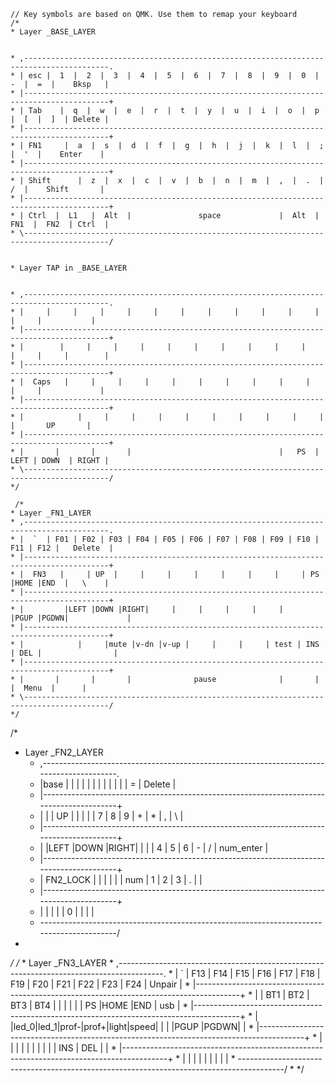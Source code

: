 	// Key symbols are based on QMK. Use them to remap your keyboard
	/*
	* Layer _BASE_LAYER


	* ,-----------------------------------------------------------------------------------------.
	* | esc |  1  |  2  |  3  |  4  |  5  |  6  |  7  |  8  |  9  |  0  |  -  |  =  |    Bksp   |
	* |-----------------------------------------------------------------------------------------+
	* | Tab    |  q  |  w  |  e  |  r  |  t  |  y  |  u  |  i  |  o  |  p  |  [  |  ]  | Delete |
	* |-----------------------------------------------------------------------------------------+
	* | FN1     |  a  |  s  |  d  |  f  |  g  |  h  |  j  |  k  |  l  |  ;  |  '  |    Enter    |
	* |-----------------------------------------------------------------------------------------+
	* | Shift      |  z  |  x  |  c  |  v  |  b  |  n  |  m  |  ,  |  .  |  /  |    Shift       |
	* |-----------------------------------------------------------------------------------------+
	* | Ctrl  |  L1   |  Alt  |               space             |  Alt  |  FN1  |  FN2  | Ctrl  |
	* \-----------------------------------------------------------------------------------------/


	* Layer TAP in _BASE_LAYER


	* ,-----------------------------------------------------------------------------------------.
	* |     |     |     |     |     |     |     |     |     |     |     |     |     |           |
	* |-----------------------------------------------------------------------------------------+
	* |        |     |     |     |     |     |     |     |     |     |     |     |     |        |
	* |-----------------------------------------------------------------------------------------+
	* |  Caps   |     |     |     |     |     |     |     |     |     |     |     |             |
	* |-----------------------------------------------------------------------------------------+
	* |            |     |     |     |     |     |     |     |     |     |     |       UP       |
	* |-----------------------------------------------------------------------------------------+
	* |       |       |       |                                 |   PS  |  LEFT | DOWN  | RIGHT |
	* \-----------------------------------------------------------------------------------------/
	*/

	 /*
	* Layer _FN1_LAYER
	* ,-----------------------------------------------------------------------------------------.
	* |  `  | F01 | F02 | F03 | F04 | F05 | F06 | F07 | F08 | F09 | F10 | F11 | F12 |   Delete  |
	* |-----------------------------------------------------------------------------------------+
	* |  FN3   |     | UP  |     |     |     |     |     |     |     | PS  |HOME |END  |   \    |
	* |-----------------------------------------------------------------------------------------+
	* |         |LEFT |DOWN |RIGHT|     |     |     |     |     |     |PGUP |PGDWN|             |
	* |-----------------------------------------------------------------------------------------+
	* |            |     |mute |v-dn |v-up |     |     |     | test | INS | DEL |                |
	* |-----------------------------------------------------------------------------------------+
	* |       |       |       |              pause              |       |       |  Menu  |      |
	* \-----------------------------------------------------------------------------------------/
	*/

  /*
  * Layer _FN2_LAYER
	* ,-----------------------------------------------------------------------------------------.
	* |base |     |     |     |     |     |     |     |     |     |     |     |  =  |   Delete  |
	* |-----------------------------------------------------------------------------------------+
	* |        |     | UP  |     |     |     |     |  7  |  8  |  9  |  +  |  *  |  ,  |   \    |
	* |-----------------------------------------------------------------------------------------+
	* |         |LEFT |DOWN |RIGHT|     |     |     |  4  |  5  |  6  |  -  |  /  |  num_enter  |
	* |-----------------------------------------------------------------------------------------+
	* |  FN2_LOCK  |     |     |     |     |     | num |  1  |  2  |  3  |  .  |                |
	* |-----------------------------------------------------------------------------------------+
	* |       |       |       |                                 |   0   |       |        |      |
	* \-----------------------------------------------------------------------------------------/
  *
  */
	   /*
	  * Layer _FN3_LAYER
	* ,-----------------------------------------------------------------------------------------.
	* |  `  | F13 | F14 | F15 | F16 | F17 | F18 | F19 | F20 | F21 | F22 | F23 | F24 |   Unpair  |
	* |-----------------------------------------------------------------------------------------+
	* |        | BT1 | BT2 | BT3 | BT4 |     |     |     |     |     | PS  |HOME |END  |  usb   |
	* |-----------------------------------------------------------------------------------------+
	* |         |led_0|led_1|prof-|prof+|light|speed|     |     |     |PGUP |PGDWN|             |
	* |-----------------------------------------------------------------------------------------+
	* |            |     |     |     |     |     |     |     |     | INS | DEL |                |
	* |-----------------------------------------------------------------------------------------+
	* |       |       |       |                                 |       |       |        |      |
	* \-----------------------------------------------------------------------------------------/
	  *
	  */
